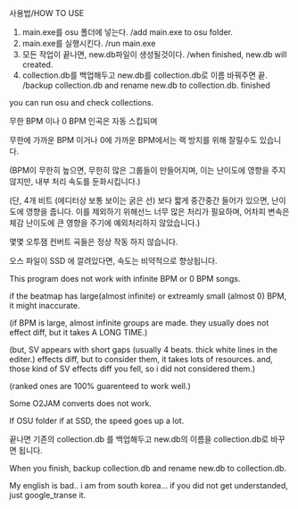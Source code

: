 사용법/HOW TO USE

1. main.exe를 osu 폴더에 넣는다. /add main.exe to osu folder.
2. main.exe를 실행시킨다. /run main.exe
3. 모든 작업이 끝나면, new.db파일이 생성될것이다. /when finished, new.db will created.
4. collection.db를 백업해두고 new.db를 collection.db로 이름 바꿔주면 끝. /backup collection.db and rename new.db to collection.db. finished

you can run osu and check collections.


무한 BPM 이나 0 BPM 인곡은 자동 스킵되며

무한에 가까운 BPM 이거나 0에 가까운 BPM에서는 랙 방지를 위해 잘릴수도 있습니다.

(BPM이 무한히 높으면, 무한히 많은 그룹들이 만들어지며, 이는 난이도에 영향을 주지 않지만, 내부 처리 속도를 둔화시킵니다.)

(단, 4개 비트 (에디터상 보통 보이는 굵은 선) 보다 짧게 중간중간 들어가 있으면, 난이도에 영향을 줍니다. 이를 제외하기 위해선느 너무 많은 처리가 필요하며, 어차피 변속은 체감 난이도에 큰 영향을 주기에 예외처리하지 않았습니다.)

몇몇 오투잼 컨버트 곡들은 정상 작동 하지 않습니다.

오스 파일이 SSD 에 깔려있다면, 속도는 비약적으로 향상됩니다.


This program does not work with infinite BPM or 0 BPM songs.

if the beatmap has large(almost infinite) or extreamly small (almost 0) BPM, it might inaccurate.

(if BPM is large, almost infinite groups are made. they usually does not effect diff, but it takes A LONG TIME.)

(but, SV appears with short gaps (usually 4 beats. thick white lines in the editer.) effects diff, but to consider them, it takes lots of resources. and, those kind of SV effects diff you fell, so i did not considered them.)

(ranked ones are 100% guarenteed to work well.)

Some O2JAM converts does not work.

If OSU folder if at SSD, the speed goes up a lot.

끝나면 기존의 collection.db 를 백업해두고
new.db의 이름을 collection.db로 바꾸면 됩니다.

When you finish, backup collection.db and 
rename new.db to collection.db.

My english is bad.. i am from south korea...
if you did not get understanded, just google_transe it.
